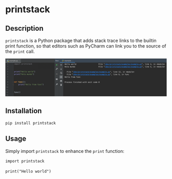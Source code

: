 # printstack

## Description

`printstack` is a Python package that adds stack trace links to the builtin print function, so that editors such as PyCharm can link you to the source of the `print` call.

![](examples/example.png?raw=true)

## Installation

    pip install printstack

## Usage

Simply import `printstack` to enhance the `print` function:

    import printstack

    print("Hello world")
